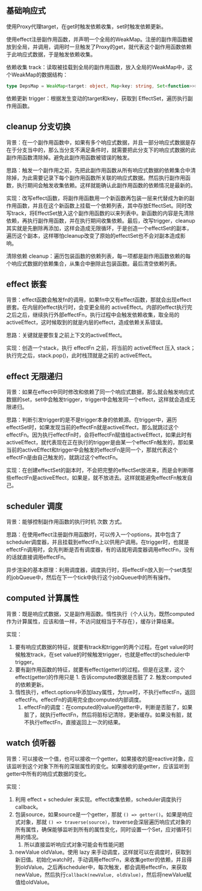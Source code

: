 ## 基础响应式

使用Proxy代理target，在get时触发依赖收集，set时触发依赖更新。

使用effect注册副作用函数，并声明一个全局的WeakMap。注册的副作用函数被放到全局，并调用，调用时一旦触发了Proxy的get，就代表这个副作用函数依赖于此响应式数据，于是触发依赖收集。

依赖收集 track：读取被挂载到全局的副作用函数，放入全局的WeakMap中，这个WeakMap的数据结构：
```ts
type DepsMap = WeakMap<target: object, Map<key: string, Set<function>>>
```

依赖更新 trigger：根据发生变动的target和key，获取到 EffectSet，遍历执行副作用函数。

## cleanup 分支切换

背景：在一个副作用函数中，如果有多个响应式数据，并且一部分响应式数据是存在于分支当中的，那么当分支不满足条件时，就需要把此分支下的响应式数据的此副作用函数清除掉。避免此副作用函数被错误的触发。

思路：触发一个副作用之前，先把此副作用函数从所有响应式数据的依赖集合中清除掉，为此需要记录下每个副作用函数所关联的响应式数据。然后执行副作用函数，执行期间会触发收集依赖。这样就能确认此副作用函数的依赖情况是最新的。

实现：改写effect函数，将副作用函数用一个新函数再包装一层来代替成为新的副作用函数，并且在这个新函数上挂载一个依赖列表，其中存放EffectSet。同时改写track，将EffectSet放入这个副作用函数的以来列表中。新函数的内容是先清除依赖，再执行副作用函数，并在执行期间收集依赖。最后，改写trigger，cleanup其实就是先删除再添加，这样会造成无限循环，于是创造一个effectSet的副本，遍历这个副本，这样哪怕cleanup改变了原始的effectSet也不会对副本造成影响。

清除依赖 cleanup：遍历包装函数的依赖列表，每一项都是副作用函数依赖的每个响应式数据的依赖集合，从集合中删除此包装函数。最后清空依赖列表。

## effect 嵌套

背景：effect函数会触发fn的调用，如果fn中又有effect函数，那就会出现effect 嵌套。在内层的effect执行时，会变更全局的 activeEffect。内部的effect执行完之后之后，继续执行外部effectFn，执行过程中会触发依赖收集，取全局的activeEffect，这时候取到的就是内层的effect，造成依赖关系错误。

思路：关键就是要恢复之前上下文的activeEffect。

实现：创造一个stack，执行 effectFn 之前，将当前的 activeEffect 压入 stack；执行完之后，stack.pop()，此时栈顶就是之前的 activeEffect。

## effect 无限递归

背景：如果在effect中同时修改和依赖了同一个响应式数据，那么就会触发响应式数据的set，set中会触发trigger，trigger中会触发同一个effect，这样就会造成无限递归。

思路：判断引发trigger的是不是trigger本身的依赖源。在trigger中，遍历effectSet时，如果发现当前的effectFn就是activeEffect，那么就跳过这个effectFn。因为执行effectFn时，会将effectFn赋值给activeEffect，如果此时有activeEffect，就代表现在正在执行的trigger是由某一个effectFn触发的，那如果当前的activeEffect和trigger中会触发的effectFn是同一个，那就代表这个effectFn是由自己触发的，就跳过这个effectFn。

实现：在创建effectSet的副本时，不会把完整的effectSet放进来，而是会判断哪些effectFn是activeEffect，如果是，就不放进去。这样就能避免effectFn触发自己。

## scheduler 调度

背景：能够控制副作用函数的执行时机 次数 方式。

思路：在使用effect注册副作用函数时，可以传入一个options，其中包含了scheduler调度器，并且挂载到effectFn上以供用户调用。在trigger时，也就是effectFn调用时，会先判断是否有调度器，有的话就用调度器调用effectFn，没有的话就直接调用effectFn。

异步渲染的基本原理：利用调度器，调度执行时，将effectFn放入到一个set类型的jobQueue中，然后在下一个tick中执行这个jobQueue中的所有操作。

## computed 计算属性

背景：既是响应式数据，又是副作用函数。惰性执行（个人认为，既然computed作为计算属性，应该和值一样，不访问就相当于不存在），缓存计算结果。

实现：
1. 要有响应式数据的特征，就要有track和trigger的两个过程。在get value的时候触发track，在set value的时候触发trigger，也就是effect的scheduler中trigger。
2. 要有副作用函数的特征，就要有effect(getter)的过程。但是在这里，这个effect(getter)的作用只是 1. 告诉computed数据是否脏了 2. 触发computed的依赖更新。
3. 惰性执行，effect.options中添加lazy属性，为true时，不执行effectFn，返回effectFn。effectFn的调用完全由computed内部调度。
   1. effectFn的调度：在computed的value的getter中，判断是否脏了，如果脏了，就执行effectFn，然后将脏标记清除，更新缓存。如果没有脏，就不执行effectFn，直接返回上一次的结果。

## watch 侦听器

背景：可以接收一个值，也可以接收一个getter。如果接收的是reactive对象，应该监听到这个对象下所有的深层属性的变化。如果接收的是getter，应该监听到getter中所有的响应式数据的变化。

实现：
1. 利用 effect + scheduler 来实现。effect收集依赖，scheduler调度执行 callback。
2. 包装source，如果source是一个getter，那就 `() => getter()`。如果是响应式对象，那就 `() => traverse(source)`，traverse会深层遍历响应式对象的所有属性，确保能够监听到所有的属性变化，同时设置一个Set，应对循环引用的情况。
   1. 所以直接监听响应式对象可能会有性能问题
3. newValue oldValue。使用 lazy 来手动调度，这样就可以在调度时，获取到新旧值。初始化watch时，手动调用effectFn，来收集getter的依赖，并且得到oldValue。之后再scheduler中，每次触发，都会调用effectFn，来获取newValue，然后执行`callback(newValue, oldValue)`，然后将newValue赋值给oldValue。